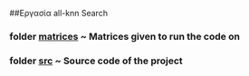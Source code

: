 ##Εργασία all-knn Search 

### folder [matrices]() ~ Matrices given to run the code on
### folder [src]() ~ Source code of the project

